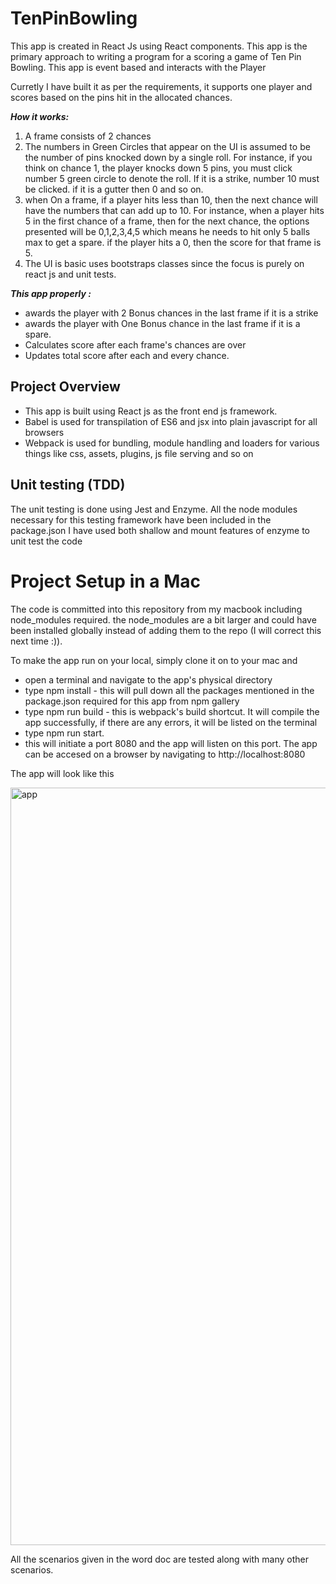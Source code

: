 # TenPinBowling
This app is created in React Js using React components.  This app is the primary approach to writing a program for a scoring a game of Ten Pin Bowling. This app is event based and interacts with the Player

Curretly I have built it as per the requirements, it supports one player and scores based on the pins hit in the allocated chances.

_**How it works:**_
1. A frame consists of 2 chances
1. The numbers in Green Circles that appear on the UI is assumed to be the number of pins knocked down by a single roll. For instance, if you think on chance 1, the player knocks down 5 pins, you must click number 5 green circle to denote the roll. If it is a strike, number 10 must be clicked. if it is a gutter then 0 and so on.
1. when On a frame, if a player hits less than 10, then the next chance will have the numbers that can add up to 10. For instance, when a player hits 5 in the first chance of a frame, then for the next chance, the options presented will be 0,1,2,3,4,5 which means he needs to hit only 5 balls max to get a spare. if the player hits a 0, then the score for that frame is 5.
1. The UI is basic uses bootstraps classes since the focus is purely on react js and unit tests.

_**This app properly :**_

* awards the player with 2 Bonus chances in the last frame if it is a strike
* awards the player with One Bonus chance in the last frame if it is a spare.
* Calculates score after each frame's chances are over 
* Updates total score after each and every chance.

## Project Overview

* This app is built using React js as the front end js framework.
* Babel is used for transpilation of ES6 and jsx into plain javascript for all browsers
* Webpack is used for bundling, module handling and loaders for various things like css, assets, plugins, js file serving and so on

## Unit testing (TDD)

The unit testing is done using Jest and Enzyme. All the node modules necessary for this testing framework have been included in the package.json
I have used both shallow and mount features of enzyme to unit test the code

# **Project Setup in a Mac**

The code is committed into this repository from my macbook including node_modules required. the node_modules are a bit larger and could have been installed globally instead of adding them to the repo (I will correct this next time :)). 

To make the app run on your local, simply clone it on to your mac and
* open a terminal and navigate to the app's physical directory
* type npm install - this will pull down all the packages mentioned in the package.json required for this app from npm gallery
* type npm run build - this is webpack's build shortcut. It will compile the app successfully, if there are any errors, it will be listed on the terminal
* type npm run start. 
* this will initiate a port 8080 and the app will listen on this port. The app can be accesed on a browser by navigating to http://localhost:8080

The app will look like this

<img width="1212" alt="app" src="https://user-images.githubusercontent.com/17691926/29800991-187493c8-8c65-11e7-9fd6-42e2848f9c0c.png">



All the scenarios given in the word doc are tested along with many other scenarios. 


